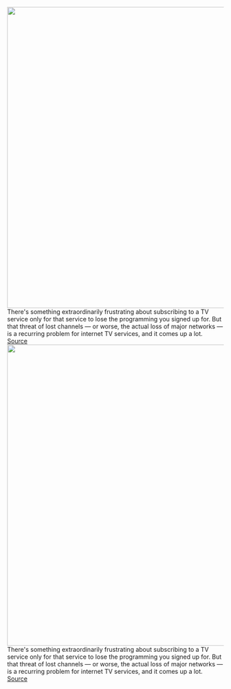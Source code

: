 <img src='https://cdn.vox-cdn.com/thumbor/E5jTFZoW7gb2gFfg9PTzSfkpYjc=/0x0:5123x3415/1200x800/filters:focal(2153x1299:2971x2117)/cdn.vox-cdn.com/uploads/chorus_image/image/70297872/1230436485.0.jpg' width='700px' /><br/>
There's something extraordinarily frustrating about subscribing to a TV service only for that service to lose the programming you signed up for. But that threat of lost channels — or worse, the actual loss of major networks — is a recurring problem for internet TV services, and it comes up a lot.
<a href='https://www.theverge.com/2021/12/20/22846634/youtube-tv-disney-streaming-channels-dispute-espn-fx'> Source <a/><img src='https://cdn.vox-cdn.com/thumbor/E5jTFZoW7gb2gFfg9PTzSfkpYjc=/0x0:5123x3415/1200x800/filters:focal(2153x1299:2971x2117)/cdn.vox-cdn.com/uploads/chorus_image/image/70297872/1230436485.0.jpg' width='700px' /><br/>
There's something extraordinarily frustrating about subscribing to a TV service only for that service to lose the programming you signed up for. But that threat of lost channels — or worse, the actual loss of major networks — is a recurring problem for internet TV services, and it comes up a lot.
<a href='https://www.theverge.com/2021/12/20/22846634/youtube-tv-disney-streaming-channels-dispute-espn-fx'> Source <a/>